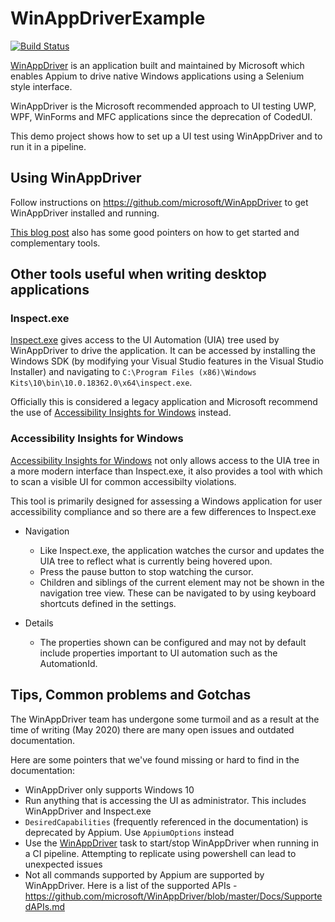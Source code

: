 # WinAppDriverExample
[![Build Status](https://dev.azure.com/ukhogov/Pipelines/_apis/build/status/UKHO.winappdriver-demo?branchName=main)](https://dev.azure.com/ukhogov/Pipelines/_build/latest?definitionId=246&branchName=main)

[WinAppDriver](https://github.com/microsoft/WinAppDriver) is an application built and maintained by Microsoft which enables Appium to drive native Windows applications using a Selenium style interface.

WinAppDriver is the Microsoft recommended approach to UI testing UWP, WPF, WinForms and MFC applications since the deprecation of CodedUI.

This demo project shows how to set up a UI test using WinAppDriver and to run it in a pipeline.

## Using WinAppDriver

Follow instructions on <https://github.com/microsoft/WinAppDriver> to get WinAppDriver installed and running.

[This blog post](https://techcommunity.microsoft.com/t5/testingspot-blog/winappdriver-and-desktop-ui-test-automation/ba-p/1124543) also has some good pointers on how to get started and complementary tools.

## Other tools useful when writing desktop applications

### Inspect.exe

[Inspect.exe](https://docs.microsoft.com/en-us/windows/win32/winauto/inspect-objects) gives access to the UI Automation (UIA) tree used by WinAppDriver to drive the application. It can be accessed by installing the Windows SDK (by modifying your Visual Studio features in the Visual Studio Installer) and navigating to `C:\Program Files (x86)\Windows Kits\10\bin\10.0.18362.0\x64\inspect.exe`.

Officially this is considered a legacy application and Microsoft recommend the use of [Accessibility Insights for Windows](https://accessibilityinsights.io/docs/en/windows/overview) instead.

### Accessibility Insights for Windows

[Accessibility Insights for Windows](https://accessibilityinsights.io/docs/en/windows/overview) not only allows access to the UIA tree in a more modern interface than Inspect.exe, it also provides a tool with which to scan a visible UI for common accessibilty violations.

This tool is primarily designed for assessing a Windows application for user accessibility compliance and so there are a few differences to Inspect.exe

* Navigation
  * Like Inspect.exe, the application watches the cursor and updates the UIA tree to reflect what is currently being hovered upon.
  * Press the pause button to stop watching the cursor.
  * Children and siblings of the current element may not be shown in the navigation tree view. These can be navigated to by using keyboard shortcuts defined in the settings.

* Details
  * The properties shown can be configured and may not by default include properties important to UI automation such as the AutomationId.

## Tips, Common problems and Gotchas

The WinAppDriver team has undergone some turmoil and as a result at the time of writing (May 2020) there are many open issues and outdated documentation.

Here are some pointers that we've found missing or hard to find in the documentation:

* WinAppDriver only supports Windows 10
* Run anything that is accessing the UI as administrator. This includes WinAppDriver and Inspect.exe
* `DesiredCapabilities` (frequently referenced in the documentation) is deprecated by Appium. Use `AppiumOptions` instead
* Use the [WinAppDriver](https://marketplace.visualstudio.com/items?itemName=WinAppDriver.winappdriver-pipelines-task) task to start/stop WinAppDriver when running in a CI pipeline. Attempting to replicate using powershell can lead to unexpected issues
* Not all commands supported by Appium are supported by WinAppDriver. Here is a list of the supported APIs - <https://github.com/microsoft/WinAppDriver/blob/master/Docs/SupportedAPIs.md>
